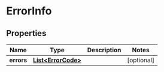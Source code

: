 

# ErrorInfo


## Properties

Name | Type | Description | Notes
------------ | ------------- | ------------- | -------------
**errors** | [**List&lt;ErrorCode&gt;**](ErrorCode.md) |  |  [optional]



